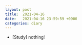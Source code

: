 ```yaml
---
layout: post
title:  2021-04-16
date:   2021-04-16 23:59:59 +0900
categories: diary
---
```


- [Study] nothing!

